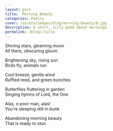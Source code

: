 ```yaml
---
layout: post
title:  Morning Beauty
categories: Poetry
cover: /assets/images/blog/morning-beauty/0.jpg
description: A short, silly poem about mornings.
permalink: /blog/:title
---
```


Shining stars, gleaming moon \
All there, obscuring gloom

Brightening sky, rising sun \
Birds fly, animals run

Cool breeze, gentle wind \
Ruffled reed, and green bunches

Butterflies fluttering in garden \
Singing hymns of Lord, the One

Alas, o poor man, alas! \
You’re sleeping still in bunk

Abandoning morning beauty \
That is ready to stun
